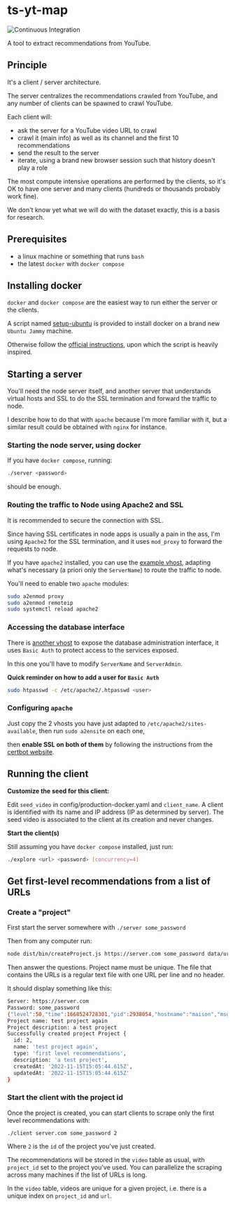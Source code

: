 # ts-yt-map

![Continuous Integration](https://github.com/djfm/ts-yt-map/actions/workflows/ci.yaml/badge.svg)

A tool to extract recommendations from YouTube.

## Principle

It's a client / server architecture.

The server centralizes the recommendations crawled from YouTube, and any number of
clients can be spawned to crawl YouTube.

Each client will:

- ask the server for a YouTube video URL to crawl
- crawl it (main info) as well as its channel and the first 10 recommendations
- send the result to the server
- iterate, using a brand new browser session such that history doesn't play a role

The most compute intensive operations are performed by the clients, so it's OK to have one server
and many clients (hundreds or thousands probably work fine).

We don't know yet what we will do with the dataset exactly, this is a basis for research.

## Prerequisites

- a linux machine or something that runs `bash`
- the latest `docker` with `docker compose`

## Installing docker

`docker` and `docker compose` are the easiest way to run either the server or the clients.

A script named [setup-ubuntu](setup-ubuntu) is provided to install docker on a brand new `Ubuntu Jammy` machine.

Otherwise follow the [official instructions](https://docs.docker.com/), upon which the script is heavily inspired.

## Starting a server

You'll need the node server itself, and another server that understands virtual hosts
and SSL to do the SSL termination and forward the traffic to node.

I describe how to do that with `apache` because I'm more familiar with it, but a similar result
could be obtained with `nginx` for instance.

### Starting the node server, using docker

If you have `docker compose`, running:

```bash
./server <password>
```

should be enough.

### Routing the traffic to Node using Apache2 and SSL

It is recommended to secure the connection with SSL.

Since having SSL certificates in node apps is usually a pain in the ass, I'm using `Apache2` for the SSL termination, and it uses `mod_proxy` to forward the requests to node.

If you have `apache2` installed, you can use
the [example vhost](examples/yt.vhost.conf), adapting what's necessary (a priori only the `ServerName`) to route the traffic to node.

You'll need to enable two `apache` modules:

```bash
sudo a2enmod proxy
sudo a2enmod remoteip
sudo systemctl reload apache2
```


### Accessing the database interface

There is [another vhost](examples/adminer.vhost.conf) to expose the database administration interface, it uses `Basic Auth` to protect access to the services exposed.

In this one you'll have to modify `ServerName` and `ServerAdmin`.

**Quick reminder on how to add a user for `Basic Auth`**

```bash
sudo htpasswd -c /etc/apache2/.htpasswd <user>
```
### Configuring `apache`

Just copy the 2 vhosts you have just adapted to `/etc/apache2/sites-available`, then run `sudo a2ensite` on each one,

then **enable SSL on both of them** by following the instructions from the [certbot website](https://certbot.eff.org/).

## Running the client

**Customize the seed for this client:**

Edit `seed_video` in config/production-docker.yaml and `client_name`.
A client is identified with its name and IP address (IP as determined by server).
The seed video is associated to the client at its creation and never changes.

**Start the client(s)**

Still assuming you have `docker compose` installed,
just run:

```bash
./explore <url> <password> [concurrency=4]
```

## Get first-level recommendations from a list of URLs

### Create a "project"

First start the server somewhere with `./server some_password`

Then from any computer run:

```bash
node dist/bin/createProject.js https://server.com some_password data/urls.sample.txt
```

Then answer the questions. Project name must be unique.
The file that contains the URLs is a regular text file with one URL per line and no header.

It should display something like this:

```bash
Server: https://server.com
Password: some_password
{"level":50,"time":1668524728301,"pid":2938054,"hostname":"maison","msg":"Loading config from test.yaml by default. This may be a mistake."}
Project name: test project again
Project description: a test project
Successfully created project Project {
  id: 2,
  name: 'test project again',
  type: 'first level recommendations',
  description: 'a test project',
  createdAt: '2022-11-15T15:05:44.615Z',
  updatedAt: '2022-11-15T15:05:44.615Z'
}
```

### Start the client with the project id

Once the project is created, you can start clients to scrape only the first level recommendations with:

```
./client server.com some_password 2
```

Where `2` is the `id` of the project you've just created.

The recommendations will be stored in the `video` table as usual, with `project_id` set to the project you've used.
You can parallelize the scraping across many machines if the list of URLs is long.

In the `video` table, videos are unique for a given project, i.e. there is a unique index on `project_id` and `url`.

